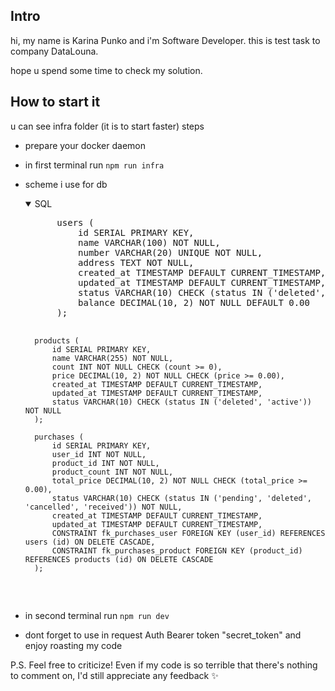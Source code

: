 ## Intro
hi, my name is Karina Punko and i'm Software Developer.
this is test task to company DataLouna.

hope u spend some time to check my solution.

## How to start it
u can see infra folder (it is to start faster)
steps
- prepare your docker daemon 
- in first terminal run `npm run infra`
- scheme i use for db
    <details open>
    <summary>SQL</summary>
    <pre>
        users (
            id SERIAL PRIMARY KEY,
            name VARCHAR(100) NOT NULL,
            number VARCHAR(20) UNIQUE NOT NULL,
            address TEXT NOT NULL,
            created_at TIMESTAMP DEFAULT CURRENT_TIMESTAMP,
            updated_at TIMESTAMP DEFAULT CURRENT_TIMESTAMP,
            status VARCHAR(10) CHECK (status IN ('deleted', 'active', 'banned')) NOT NULL,
            balance DECIMAL(10, 2) NOT NULL DEFAULT 0.00
        );

        products (
            id SERIAL PRIMARY KEY,
            name VARCHAR(255) NOT NULL,
            count INT NOT NULL CHECK (count >= 0),
            price DECIMAL(10, 2) NOT NULL CHECK (price >= 0.00),
            created_at TIMESTAMP DEFAULT CURRENT_TIMESTAMP,
            updated_at TIMESTAMP DEFAULT CURRENT_TIMESTAMP,
            status VARCHAR(10) CHECK (status IN ('deleted', 'active')) NOT NULL
        );

        purchases (
            id SERIAL PRIMARY KEY,
            user_id INT NOT NULL,
            product_id INT NOT NULL,
            product_count INT NOT NULL,
            total_price DECIMAL(10, 2) NOT NULL CHECK (total_price >= 0.00),
            status VARCHAR(10) CHECK (status IN ('pending', 'deleted', 'cancelled', 'received')) NOT NULL,
            created_at TIMESTAMP DEFAULT CURRENT_TIMESTAMP,
            updated_at TIMESTAMP DEFAULT CURRENT_TIMESTAMP,
            CONSTRAINT fk_purchases_user FOREIGN KEY (user_id) REFERENCES users (id) ON DELETE CASCADE,
            CONSTRAINT fk_purchases_product FOREIGN KEY (product_id) REFERENCES products (id) ON DELETE CASCADE
        );
    </pre>
    </details>
- in second terminal run `npm run dev`
- dont forget to use in request Auth Bearer token "secret_token" and enjoy roasting my code

P.S. Feel free to criticize! Even if my code is so terrible that there's nothing to comment on, I'd still appreciate any feedback :sparkles:
